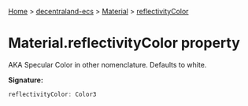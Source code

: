 [Home](./index) &gt; [decentraland-ecs](./decentraland-ecs.md) &gt; [Material](./decentraland-ecs.material.md) &gt; [reflectivityColor](./decentraland-ecs.material.reflectivitycolor.md)

# Material.reflectivityColor property

AKA Specular Color in other nomenclature. Defaults to white.

**Signature:**
```javascript
reflectivityColor: Color3
```
